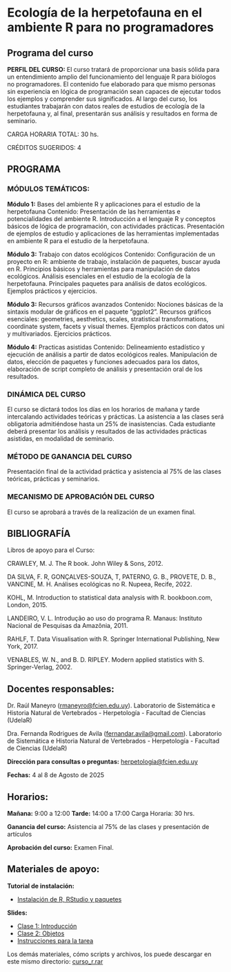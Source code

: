 # Ecología de la herpetofauna en el ambiente R para no programadores

## Programa del curso


**PERFIL DEL CURSO:** El curso tratará de proporcionar una basis sólida para un entendimiento amplio del funcionamiento del lenguaje R para biólogos no programadores. El contenido fue elaborado para que mismo personas sin experiencia en lógica de programación sean capaces de ejecutar todos los ejemplos y comprender sus significados. Al largo del curso, los estudiantes trabajarán con datos reales de estudios de ecología de la herpetofauna y, al final, presentarán sus análisis y resultados en forma de seminario. 



CARGA HORARIA TOTAL: 30 hs.

CRÉDITOS SUGERIDOS: 4 


## PROGRAMA

### MÓDULOS TEMÁTICOS:

**Módulo 1:** Bases del ambiente R y aplicaciones para el estudio de la herpetofauna
Contenido: Presentación de las herramientas e potencialidades del ambiente R. Introducción a el lenguaje R y conceptos básicos de lógica de programación, con actividades prácticas. Presentación de ejemplos de estudio y aplicaciones de las herramientas implementadas en ambiente R para el estudio de la herpetofauna.

**Módulo 3:** Trabajo con datos ecológicos
Contenido: Configuración de un proyecto en R: ambiente de trabajo, instalación de paquetes, buscar ayuda en R. Principios básicos y herramientas para manipulación de datos ecológicos. Análisis esenciales en el estudio de la ecología de la herpetofauna. Principales paquetes para análisis de datos ecológicos. Ejemplos prácticos y ejercicios. 

**Módulo 3:** Recursos gráficos avanzados 
Contenido: Nociones básicas de la sintaxis modular de gráficos en el paquete “ggplot2”. Recursos gráficos esenciales: geometries, aesthetics, scales, stratistical transformations, coordinate system, facets y visual themes. Ejemplos prácticos con datos uni y multivariados. Ejercicios prácticos. 

**Módulo 4:** Practicas asistidas
Contenido: Delineamiento estadístico y ejecución de análisis a partir de datos ecológicos reales. Manipulación de datos, elección de paquetes y funciones adecuados para los datos, elaboración de script completo de análisis y presentación oral de los resultados.

### DINÁMICA DEL CURSO
El curso se dictará todos los días en los horarios de mañana y tarde intercalando actividades teóricas y prácticas. La asistencia a las clases será obligatoria admitiéndose hasta un 25% de inasistencias. Cada estudiante deberá presentar los análisis y resultados de las actividades prácticas asistidas, en modalidad de seminario.


### MÉTODO DE GANANCIA DEL CURSO
Presentación final de la actividad práctica y asistencia al 75% de las clases teóricas, prácticas y seminarios.

### MECANISMO DE APROBACIÓN DEL CURSO 
El curso se aprobará a través de la realización de un examen final.


## BIBLIOGRAFÍA 

Libros de apoyo para el Curso:

CRAWLEY, M. J. The R book. John Wiley & Sons, 2012.

DA SILVA, F. R, GONÇALVES-SOUZA, T, PATERNO, G. B., PROVETE, D. B., VANCINE, M. H. Análises ecológicas no R. Nupeea, Recife, 2022.

KOHL, M. Introduction to statistical data analysis with R. bookboon.com, London, 2015.

LANDEIRO, V. L. Introdução ao uso do programa R. Manaus: Instituto Nacional de Pesquisas da Amazônia, 2011.

RAHLF, T. Data Visualisation with R. Springer International Publishing, New York, 2017.

VENABLES, W. N., and B. D. RIPLEY. Modern applied statistics with S. Springer-Verlag, 2002. 



## Docentes responsables: 

Dr. Raúl Maneyro (rmaneyro@fcien.edu.uy). Laboratorio de Sistemática e Historia Natural de Vertebrados - Herpetología - Facultad de Ciencias (UdelaR)

Dra. Fernanda Rodrigues de Avila (fernandar.avila@gmail.com). Laboratorio de Sistemática e Historia Natural de Vertebrados - Herpetología - Facultad de Ciencias (UdelaR)


**Dirección para consultas o preguntas:** herpetologia@fcien.edu.uy

**Fechas:** 4 al 8 de Agosto de 2025

## Horarios: 

**Mañana:** 9:00 a 12:00
**Tarde:** 14:00 a 17:00
Carga Horaria: 30 hrs.

**Ganancia del curso:** Asistencia al 75% de las clases y presentación de artículos

**Aprobación del curso:** Examen Final.

## Materiales de apoyo:

**Tutorial de instalación:**
- [Instalación de R, RStudio y paquetes](https://avilaf.github.io/00_instalacion.html)

**Slides:**
- [Clase 1: Introducción](https://avilaf.github.io/00_slides/curso_r_slides_clase_1.html)
- [Clase 2: Objetos](https://avilaf.github.io/00_slides/curso_r_slides_clase_2.html)
- [Instrucciones para la tarea](https://avilaf.github.io/00_slides/curso_r_tarea.html)

Los demás materiales, cómo scripts y archivos, los puede descargar en este mismo directorio:
[curso_r.rar]()


